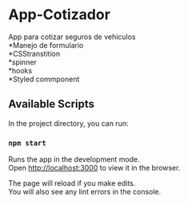 # App-Cotizador  
App para cotizar seguros de vehiculos   
      *Manejo de formulario  
      *CSStranstition  
      *spinner  
      *hooks  
      *Styled commponent  
      

## Available Scripts

In the project directory, you can run:

### `npm start`

Runs the app in the development mode.<br />
Open [http://localhost:3000](http://localhost:3000) to view it in the browser.

The page will reload if you make edits.<br />
You will also see any lint errors in the console.

